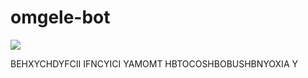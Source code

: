 # omgele-bot

![](https://media.discordapp.net/attachments/833752908088344659/836705159324631070/tenor-19-35-7.gif)

BEHXYCHDYFCII IFNCYICI YAMOMT
HBTOCOSHBOBUSHBNYOXIA Y
